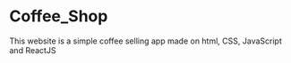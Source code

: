 # Coffee_Shop
This website is a simple coffee selling app made on html, CSS, JavaScript and ReactJS
